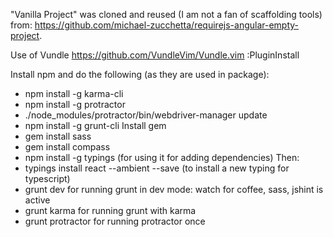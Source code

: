 "Vanilla Project" was cloned and reused (I am not a fan of scaffolding tools) from: https://github.com/michael-zucchetta/requirejs-angular-empty-project.

Use of Vundle
https://github.com/VundleVim/Vundle.vim
:PluginInstall

Install npm and do the following (as they are used in package):

- npm install -g karma-cli
- npm install -g protractor
- ./node_modules/protractor/bin/webdriver-manager update
- npm install -g grunt-cli
Install gem
- gem install sass
- gem install compass
- npm install -g typings (for using it for adding dependencies)
Then:
- typings install react --ambient --save (to install a new typing for typescript)
- grunt dev for running grunt in dev mode: watch for coffee, sass, jshint is active
- grunt karma for running grunt with karma
- grunt protractor for running protractor once
